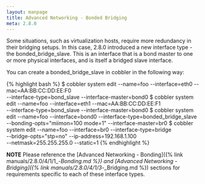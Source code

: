 ```yaml
---
layout: manpage
title: Advanced Networking - Bonded Bridging
meta: 2.8.0
---
```


Some situations, such as virtualization hosts, require more redundancy in their bridging setups. In this case, 2.8.0
introduced a new interface type - the bonded_bridge_slave. This is an interface that is a bond master to one or more
physical interfaces, and is itself a bridged slave interface.

You can create a bonded_bridge_slave in cobbler in the following way:

{% highlight bash %}
$ cobbler system edit --name=foo --interface=eth0 --mac=AA:BB:CC:DD:EE:F0 \
                      --interface-type=bond_slave --interface-master=bond0
$ cobbler system edit --name=foo --interface=eth1 --mac=AA:BB:CC:DD:EE:F1 \
                      --interface-type=bond_slave --interface-master=bond0
$ cobbler system edit --name=foo --interface=bond0 --interface-type=bonded_bridge_slave \
                      --bonding-opts="miimon=100 mode=1" --interface-master=br0
$ cobbler system edit --name=foo --interface=br0 --interface-type=bridge \
                      --bridge-opts="stp=no" --ip-address=192.168.1.100 \
                      --netmask=255.255.255.0 --static=1
{% endhighlight %}

**NOTE** Please reference the [Advanced Networking - Bonding]({% link manuals/2.8.0/4/1/1_-_Bonding.md %}) and
[Advanced Networking - Bridging]({% link manuals/2.8.0/4/1/3_-_Bridging.md %}) sections for requirements specific to
each of these interface types.
